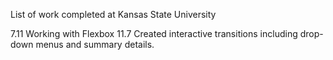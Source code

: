List of work completed at Kansas State University 

7.11 Working with Flexbox 
11.7 Created interactive transitions including drop-down menus and summary details.
